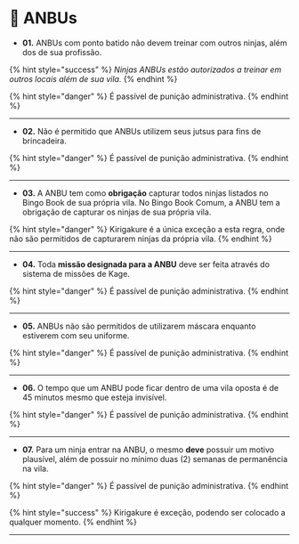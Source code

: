 # 🥷 ANBUs

* **01.** ANBUs com ponto batido não devem treinar com outros ninjas, além dos de sua profissão.

{% hint style="success" %}
_Ninjas ANBUs estão autorizados a treinar em outros locais além de sua vila._
{% endhint %}

{% hint style="danger" %}
É passível de punição administrativa.
{% endhint %}

***

* **02.** Não é permitido que ANBUs utilizem seus jutsus para fins de brincadeira.

{% hint style="danger" %}
É passível de punição administrativa.
{% endhint %}

***

* **03.** A ANBU tem como **obrigação** capturar todos ninjas listados no Bingo Book de sua própria vila. No Bingo Book Comum, a ANBU tem a obrigação de capturar os ninjas de sua própria vila.

{% hint style="danger" %}
Kirigakure é a única exceção a esta regra, onde não são permitidos de capturarem ninjas da própria vila.
{% endhint %}

***

* **04.** Toda **missão designada para a ANBU** deve ser feita através do sistema de missões de Kage.

{% hint style="danger" %}
É passível de punição administrativa.
{% endhint %}

***

* **05.** ANBUs não são permitidos de utilizarem máscara enquanto estiverem com seu uniforme.

{% hint style="danger" %}
É passível de punição administrativa.
{% endhint %}

***

* **06.** O tempo que um ANBU pode ficar dentro de uma vila oposta é de 45 minutos mesmo que esteja invisível.

{% hint style="danger" %}
É passível de punição administrativa.
{% endhint %}

***

* **07.** Para um ninja entrar na ANBU, o mesmo **deve** possuir um motivo plausível, além de possuir no mínimo duas (2) semanas de permanência na vila.

{% hint style="danger" %}
É passível de punição administrativa.
{% endhint %}

{% hint style="success" %}
Kirigakure é exceção, podendo ser colocado a qualquer momento.
{% endhint %}

***
